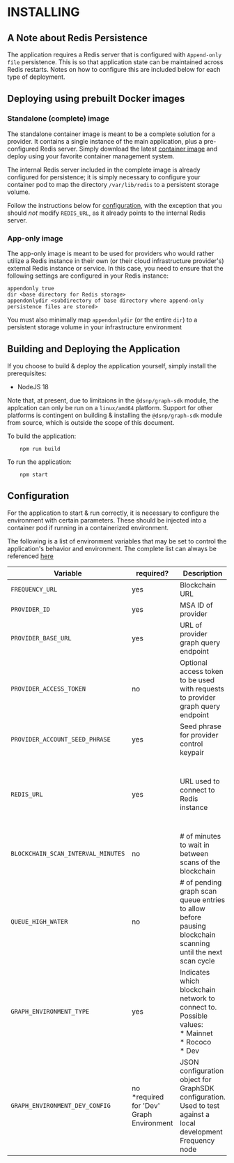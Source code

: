 # INSTALLING

## A Note about Redis Persistence

The application requires a Redis server that is configured with `Append-only file` persistence. This is so that application state can be maintained across Redis restarts. Notes on how to configure this are included below for each type of deployment.


## Deploying using prebuilt Docker images

### Standalone (complete) image

The standalone container image is meant to be a complete solution for a provider. It contains a single instance of the main application, plus a pre-configured Redis server. Simply download the latest [container image](link) and deploy using your favorite container management system.

The internal Redis server included in the complete image is already configured for persistence; it is simply necessary to configure your container pod to map the directory `/var/lib/redis` to a persistent storage volume.

Follow the instructions below for [configuration](#configuration), with the exception that you should _not_ modify `REDIS_URL`, as it already points to the internal Redis server.

### App-only image

The app-only image is meant to be used for providers who would rather utilize a Redis instance in their own (or their cloud infrastructure provider's) external Redis instance or service. In this case, you need to ensure that the following settings are configured in your Redis instance:
```
appendonly true
dir <base directory for Redis storage>
appendonlydir <subdirectory of base directory where append-only persistence files are stored>
```

You must also minimally map `appendonlydir` (or the entire `dir`) to a persistent storage volume in your infrastructure environment

## Building and Deploying the Application

If you choose to build & deploy the application yourself, simply install the prerequisites:
* NodeJS 18

Note that, at present, due to limitaions in the `@dsnp/graph-sdk` module, the applcation can only be run on a `linux/amd64` platform. Support for other platforms is contingent on building & installing the `@dsnp/graph-sdk` module from source, which is outside the scope of this document.

To build the application:
```
    npm run build
```

To run the application:
```
    npm start
```

## Configuration

For the application to start & run correctly, it is necessary to configure the environment with certain parameters. These should be injected into a container pod if running in a containerized environment.

The following is a list of environment variables that may be set to control the application's behavior and environment. The complete list can always be referenced [here](./env.template)

|Variable|required?|Description|Default|
|-|-|-|-|
|`FREQUENCY_URL`|yes|Blockchain URL|_none_|
|`PROVIDER_ID`|yes|MSA ID of provider|_none_|
|`PROVIDER_BASE_URL`|yes|URL of provider graph query endpoint|_none_|
|`PROVIDER_ACCESS_TOKEN`|no|Optional access token to be used with requests to provider graph query endpoint|_none_|
|`PROVIDER_ACCOUNT_SEED_PHRASE`|yes|Seed phrase for provider control keypair|_none_|
|`REDIS_URL`|yes|URL used to connect to Redis instance|_none_<br/>\*preset to the internal Redis URL in the standalone container|
|`BLOCKCHAIN_SCAN_INTERVAL_MINUTES`|no|# of minutes to wait in between scans of the blockchain|180|
|`QUEUE_HIGH_WATER`|no|# of pending graph scan queue entries to allow before pausing blockchain scanning until the next scan cycle|1000|
|`GRAPH_ENVIRONMENT_TYPE`|yes|Indicates which blockchain network to connect to.<br/>Possible values:<br/>* Mainnet<br/>* Rococo<br/>* Dev|_none_|
|`GRAPH_ENVIRONMENT_DEV_CONFIG`|no<br/>*required for 'Dev' Graph Environment|JSON configuration object for GraphSDK configuration. Used to test against a local development Frequency node|_none_|
